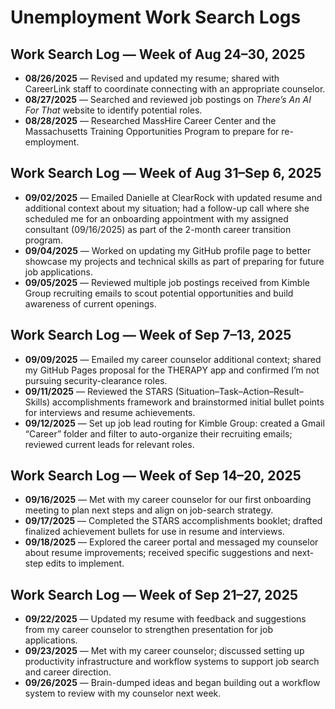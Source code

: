# Unemployment Work Search Logs

## Work Search Log — Week of Aug 24–30, 2025

- **08/26/2025** — Revised and updated my resume; shared with CareerLink staff to coordinate connecting with an appropriate counselor.  
- **08/27/2025** — Searched and reviewed job postings on *There’s An AI For That* website to identify potential roles.  
- **08/28/2025** — Researched MassHire Career Center and the Massachusetts Training Opportunities Program to prepare for re-employment.  

## Work Search Log — Week of Aug 31–Sep 6, 2025

- **09/02/2025** — Emailed Danielle at ClearRock with updated resume and additional context about my situation; had a follow-up call where she scheduled me for an onboarding appointment with my assigned consultant (09/16/2025) as part of the 2-month career transition program.  
- **09/04/2025** — Worked on updating my GitHub profile page to better showcase my projects and technical skills as part of preparing for future job applications.  
- **09/05/2025** — Reviewed multiple job postings received from Kimble Group recruiting emails to scout potential opportunities and build awareness of current openings.

## Work Search Log — Week of Sep 7–13, 2025

- **09/09/2025** — Emailed my career counselor additional context; shared my GitHub Pages proposal for the THERAPY app and confirmed I’m not pursuing security-clearance roles.  
- **09/11/2025** — Reviewed the STARS (Situation–Task–Action–Result–Skills) accomplishments framework and brainstormed initial bullet points for interviews and resume achievements.  
- **09/12/2025** — Set up job lead routing for Kimble Group: created a Gmail “Career” folder and filter to auto-organize their recruiting emails; reviewed current leads for relevant roles.

## Work Search Log — Week of Sep 14–20, 2025

- **09/16/2025** — Met with my career counselor for our first onboarding meeting to plan next steps and align on job-search strategy.  
- **09/17/2025** — Completed the STARS accomplishments booklet; drafted finalized achievement bullets for use in resume and interviews.  
- **09/18/2025** — Explored the career portal and messaged my counselor about resume improvements; received specific suggestions and next-step edits to implement.

## Work Search Log — Week of Sep 21–27, 2025

- **09/22/2025** — Updated my resume with feedback and suggestions from my career counselor to strengthen presentation for job applications.  
- **09/23/2025** — Met with my career counselor; discussed setting up productivity infrastructure and workflow systems to support job search and career direction.  
- **09/26/2025** — Brain-dumped ideas and began building out a workflow system to review with my counselor next week.